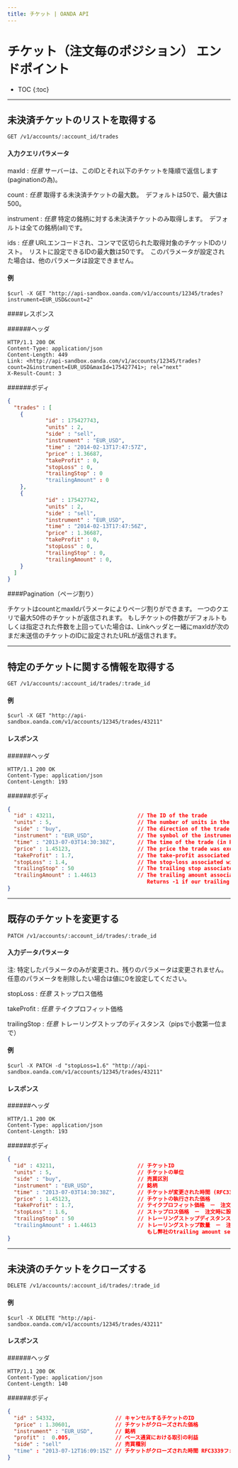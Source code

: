 ```yaml
---
title: チケット | OANDA API
---
```


# チケット（注文毎のポジション） エンドポイント

* TOC
{:toc}

----------------------------

## 未決済チケットのリストを取得する

    GET /v1/accounts/:account_id/trades

#### 入力クエリパラメータ

maxId
: _任意_  サーバーは、このIDとそれ以下のチケットを降順で返信します(paginationの為)。

count
: _任意_ 取得する未決済チケットの最大数。　デフォルトは50で、最大値は500。

instrument
: _任意_ 特定の銘柄に対する未決済チケットのみ取得します。　デフォルトは全ての銘柄(all)です。

ids
: _任意_ URLエンコードされ、コンマで区切られた取得対象のチケットIDのリスト。　リストに設定できるIDの最大数は50です。　このパラメータが設定された場合は、他のパラメータは設定できません。

#### 例
    $curl -X GET "http://api-sandbox.oanda.com/v1/accounts/12345/trades?instrument=EUR_USD&count=2"

####レスポンス

######ヘッダ

~~~Header
HTTP/1.1 200 OK
Content-Type: application/json
Content-Length: 449
Link: <http://api-sandbox.oanda.com/v1/accounts/12345/trades?count=2&instrument=EUR_USD&maxId=175427741>; rel="next"
X-Result-Count: 3
~~~

######ボディ

~~~json
{
  "trades" : [
    {
            "id" : 175427743,
            "units" : 2,
            "side" : "sell",
            "instrument" : "EUR_USD",
            "time" : "2014-02-13T17:47:57Z",
            "price" : 1.36687,
            "takeProfit" : 0,
            "stopLoss" : 0,
            "trailingStop" : 0
            "trailingAmount" : 0
    },
    {
            "id" : 175427742,
            "units" : 2,
            "side" : "sell",
            "instrument" : "EUR_USD",
            "time" : "2014-02-13T17:47:56Z",
            "price" : 1.36687,
            "takeProfit" : 0,
            "stopLoss" : 0,
            "trailingStop" : 0,
            "trailingAmount" : 0,
    }
  ]
}
~~~

####Pagination（ページ割り）

チケットはcountとmaxIdパラメータによりページ割りができます。
一つのクエリで最大50件のチケットが返信されます。 
もしチケットの件数がデフォルトもしくは指定された件数を上回っていた場合は、Linkヘッダと一緒にmaxIdが次のまだ未送信のチケットのIDに設定されたURLが返信されます。

----

## 特定のチケットに関する情報を取得する

    GET /v1/accounts/:account_id/trades/:trade_id

#### 例
    $curl -X GET "http://api-sandbox.oanda.com/v1/accounts/12345/trades/43211"

#### レスポンス

######ヘッダ

~~~header
HTTP/1.1 200 OK
Content-Type: application/json
Content-Length: 193
~~~

######ボディ

~~~json
{
  "id" : 43211,                          // The ID of the trade
  "units" : 5,                           // The number of units in the trade
  "side" : "buy",                        // The direction of the trade
  "instrument" : "EUR_USD",              // The symbol of the instrument of the trade
  "time" : "2013-07-03T14:30:38Z",       // The time of the trade (in RFC3339 format)
  "price" : 1.45123,                     // The price the trade was executed at
  "takeProfit" : 1.7,                    // The take-profit associated with the trade, if any
  "stopLoss" : 1.4,                      // The stop-loss associated with the trade, if any
  "trailingStop" : 50                    // The trailing stop associated with the trade, if any
  "trailingAmount" : 1.44613             // The trailing amount associated with the trade, if any.
                                            Returns -1 if our trailing amount server is unavailable
}
~~~

----

## 既存のチケットを変更する

    PATCH /v1/accounts/:account_id/trades/:trade_id

#### 入力データパラメータ
注: 特定したパラメータのみが変更され、残りのパラメータは変更されません。　任意のパラメータを削除したい場合は値に0を設定してください。

stopLoss
: _任意_ ストップロス価格

takeProfit
: _任意_ テイクプロフィット価格

trailingStop
: _任意_ トレーリングストップのディスタンス（pipsで小数第一位まで）

#### 例
    $curl -X PATCH -d "stopLoss=1.6" "http://api-sandbox.oanda.com/v1/accounts/12345/trades/43211"

#### レスポンス

######ヘッダ

~~~header
HTTP/1.1 200 OK
Content-Type: application/json
Content-Length: 193
~~~

######ボディ

~~~json
{
  "id" : 43211,                          // チケットID
  "units" : 5,                           // チケットの単位
  "side" : "buy",                        // 売買区別
  "instrument" : "EUR_USD",              // 銘柄
  "time" : "2013-07-03T14:30:38Z",       // チケットが変更された時間 (RFC3339フォーマット)
  "price" : 1.45123,                     // チケットの執行された価格
  "takeProfit" : 1.7,                    // テイクプロフィット価格　－　注文時に設定した場合
  "stopLoss" : 1.6,                      // ストップロス価格　－　注文時に設定した場合
  "trailingStop" : 50                    // トレーリングストップディスタンス　－　注文時に設定した場合
  "trailingAmount" : 1.44613             // トレーリングストップ数量　－　注文時に設定した場合
                                            もし弊社のtrailing amount serverに接続できない場合は-1が設定されます。
}
~~~

----

## 未決済のチケットをクローズする

    DELETE /v1/accounts/:account_id/trades/:trade_id

#### 例
    $curl -X DELETE "http://api-sandbox.oanda.com/v1/accounts/12345/trades/43211"

#### レスポンス

######ヘッダ

~~~header
HTTP/1.1 200 OK
Content-Type: application/json
Content-Length: 140
~~~

######ボディ

~~~json
{
  "id" : 54332,                   // キャンセルするチケットのID
  "price" : 1.30601,              // チケットがクローズされた価格
  "instrument" : "EUR_USD",       // 銘柄
  "profit" :  0.005,              // ベース通貨における取引の利益
  "side" : "sell"                 // 売買種別
  "time" : "2013-07-12T16:09:15Z" // チケットがクローズされた時間 RFC3339フォーマット)
}
~~~
